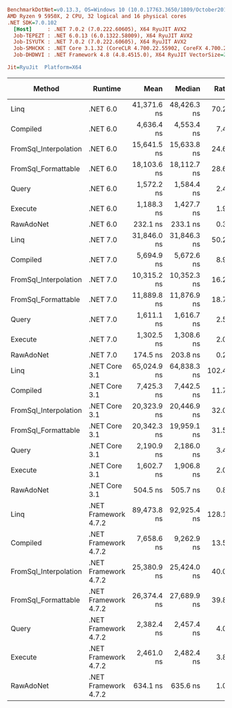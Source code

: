 ``` ini

BenchmarkDotNet=v0.13.3, OS=Windows 10 (10.0.17763.3650/1809/October2018Update/Redstone5), VM=Hyper-V
AMD Ryzen 9 5950X, 2 CPU, 32 logical and 16 physical cores
.NET SDK=7.0.102
  [Host]     : .NET 7.0.2 (7.0.222.60605), X64 RyuJIT AVX2
  Job-TEPEZT : .NET 6.0.13 (6.0.1322.58009), X64 RyuJIT AVX2
  Job-ISYUTK : .NET 7.0.2 (7.0.222.60605), X64 RyuJIT AVX2
  Job-SMHCKK : .NET Core 3.1.32 (CoreCLR 4.700.22.55902, CoreFX 4.700.22.56512), X64 RyuJIT AVX2
  Job-DHDWVI : .NET Framework 4.8 (4.8.4515.0), X64 RyuJIT VectorSize=256

Jit=RyuJit  Platform=X64  

```
|                Method |              Runtime |        Mean |      Median |  Ratio |   Gen0 | Allocated | Alloc Ratio |
|---------------------- |--------------------- |------------:|------------:|-------:|-------:|----------:|------------:|
|                  Linq |             .NET 6.0 | 41,371.6 ns | 48,426.3 ns |  70.29 | 0.7324 |   12640 B |       32.16 |
|              Compiled |             .NET 6.0 |  4,636.4 ns |  4,553.4 ns |   7.42 | 0.1831 |    3088 B |        7.86 |
| FromSql_Interpolation |             .NET 6.0 | 15,641.5 ns | 15,633.8 ns |  24.69 | 0.3967 |    6736 B |       17.14 |
|   FromSql_Formattable |             .NET 6.0 | 18,103.6 ns | 18,112.7 ns |  28.60 | 0.3967 |    7040 B |       17.91 |
|                 Query |             .NET 6.0 |  1,572.2 ns |  1,584.4 ns |   2.48 | 0.0420 |     704 B |        1.79 |
|               Execute |             .NET 6.0 |  1,188.3 ns |  1,427.7 ns |   1.92 | 0.0343 |     576 B |        1.47 |
|             RawAdoNet |             .NET 6.0 |    232.1 ns |    233.1 ns |   0.37 | 0.0181 |     304 B |        0.77 |
|                  Linq |             .NET 7.0 | 31,846.0 ns | 31,846.3 ns |  50.21 | 0.4883 |    8304 B |       21.13 |
|              Compiled |             .NET 7.0 |  5,694.9 ns |  5,672.6 ns |   8.98 | 0.1831 |    3088 B |        7.86 |
| FromSql_Interpolation |             .NET 7.0 | 10,315.2 ns | 10,352.3 ns |  16.28 | 0.2899 |    5040 B |       12.82 |
|   FromSql_Formattable |             .NET 7.0 | 11,889.8 ns | 11,876.9 ns |  18.77 | 0.3052 |    5344 B |       13.60 |
|                 Query |             .NET 7.0 |  1,611.1 ns |  1,616.7 ns |   2.54 | 0.0420 |     704 B |        1.79 |
|               Execute |             .NET 7.0 |  1,302.5 ns |  1,308.6 ns |   2.05 | 0.0343 |     576 B |        1.47 |
|             RawAdoNet |             .NET 7.0 |    174.5 ns |    203.8 ns |   0.24 | 0.0181 |     304 B |        0.77 |
|                  Linq |        .NET Core 3.1 | 65,024.9 ns | 64,838.3 ns | 102.45 | 0.7324 |   12928 B |       32.90 |
|              Compiled |        .NET Core 3.1 |  7,425.3 ns |  7,442.5 ns |  11.71 | 0.1755 |    3056 B |        7.78 |
| FromSql_Interpolation |        .NET Core 3.1 | 20,323.9 ns | 20,446.9 ns |  32.05 | 0.3967 |    6688 B |       17.02 |
|   FromSql_Formattable |        .NET Core 3.1 | 20,342.3 ns | 19,959.1 ns |  31.50 | 0.3967 |    6992 B |       17.79 |
|                 Query |        .NET Core 3.1 |  2,190.9 ns |  2,186.0 ns |   3.45 | 0.0420 |     704 B |        1.79 |
|               Execute |        .NET Core 3.1 |  1,602.7 ns |  1,906.8 ns |   2.04 | 0.0343 |     576 B |        1.47 |
|             RawAdoNet |        .NET Core 3.1 |    504.5 ns |    505.7 ns |   0.80 | 0.0191 |     328 B |        0.83 |
|                  Linq | .NET Framework 4.7.2 | 89,473.8 ns | 92,925.4 ns | 128.11 | 2.1973 |   13963 B |       35.53 |
|              Compiled | .NET Framework 4.7.2 |  7,658.6 ns |  9,262.9 ns |  13.51 | 0.4883 |    3161 B |        8.04 |
| FromSql_Interpolation | .NET Framework 4.7.2 | 25,380.9 ns | 25,424.0 ns |  40.02 | 1.0071 |    6499 B |       16.54 |
|   FromSql_Formattable | .NET Framework 4.7.2 | 26,374.4 ns | 27,689.9 ns |  39.87 | 1.0681 |    6820 B |       17.35 |
|                 Query | .NET Framework 4.7.2 |  2,382.4 ns |  2,457.4 ns |   4.02 | 0.1144 |     738 B |        1.88 |
|               Execute | .NET Framework 4.7.2 |  2,461.0 ns |  2,482.4 ns |   3.86 | 0.0954 |     610 B |        1.55 |
|             RawAdoNet | .NET Framework 4.7.2 |    634.1 ns |    635.6 ns |   1.00 | 0.0620 |     393 B |        1.00 |
